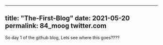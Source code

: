 -----------
title: "The-First-Blog"
date: 2021-05-20
permalink: 84_moog twitter.com
------------
So day 1 of the github blog, Lets see where this goes????
